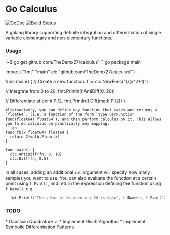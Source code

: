 # Go Calculus
<a href="https://godoc.org/github.com/TheDemx27/calculus"><img src="https://godoc.org/github.com/TheDemx27/calculus?status.svg" alt="GoDoc"></a>
[![Build Status](https://drone.io/github.com/TheDemx27/calculus/status.png)](https://drone.io/github.com/TheDemx27/calculus/latest)

A golang library supporting definite integration and differentiation of single variable elementary and non-elementary functions.
<h3>Usage</h3>
`~$ go get github.com/TheDemx27/calculus`
```go
package main

import (
  "fmt"
  "math"
  clc "github.com/TheDemx27/calculus"
)

func main() {
  // Create a new function.
  f := clc.NewFunc("1/(x^2+1)")

  // Integrate from 0 to 20.
  fmt.Println(f.AntiDiff(0, 20))

  // Differentiate at point Pi/2.
  fmt.Println(f.Diff(math.Pi/2))
}
```
Alternatively, you can define any function that takes and returns a `float64`, (i.e. a function of the form `type usrFunction func(float64) float64`), and then perform calculus on it. This allows you to do calculus on practically any mapping.
```go
func fn(x float64) float64 {
  return 2*math.Floor(x)
}

func main() {
  clc.AntiDiff(fn, 0, 10)
  clc.Diff(fn, 0.5)
}
```
In all cases, adding an additional `int` argument will specify how many samples you want to use.
You can also evaluate the function at a certain point using `f.Eval()`, and return the expression defining the function using `f.Name()`, e.g.
```go
  fmt.Printf("The value of %s when x = 20 is %g\n", f.Name(), f.Eval(20))
```
<h3>TODO</h3>
* Gaussian Quadrature ✓
* Implement Risch Algorithm
* Implement Symbolic Differentiation Patterns
